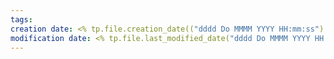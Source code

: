 ```yaml
---
tags: 
creation date: <% tp.file.creation_date(("dddd Do MMMM YYYY HH:mm:ss") %>
modification date: <% tp.file.last_modified_date("dddd Do MMMM YYYY HH:mm:ss") %>
---
```


